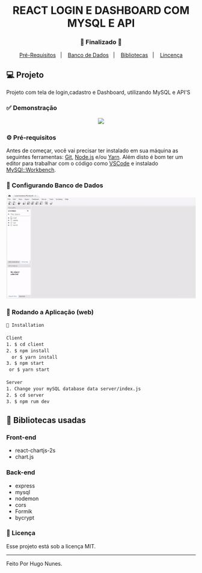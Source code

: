<h1 align="center">
    REACT LOGIN E DASHBOARD COM MYSQL E API
</h1>
<h3 align="center"> 
  🚧  Finalizado  🚧
</h3>

<p align="center">
  <a href="#-pré-requisitos">Pré-Requisitos</a>&nbsp;&nbsp;&nbsp;|&nbsp;&nbsp;&nbsp;
  <a href="#-configurando-banco-de-dados">Banco de Dados</a>&nbsp;&nbsp;&nbsp;|&nbsp;&nbsp;&nbsp;
  <a href="#-bibliotecas-usadas">Bibliotecas</a>&nbsp;&nbsp;&nbsp;|&nbsp;&nbsp;&nbsp;
  <a href="#-licença">Lincença</a>
</p>

## 💻 Projeto

Projeto com tela de login,cadastro e Dashboard, utilizando MySQL e API'S


  
 ### ✅ Demonstração
 <p align="center">
  <img src="Client/src/Assets/to_readme/LoginDashboard.gif"> 
</p>


### ⚙ Pré-requisitos

Antes de começar, você vai precisar ter instalado em sua máquina as seguintes ferramentas:
[Git](https://git-scm.com), [Node.js](https://nodejs.org/en/) e/ou [Yarn](https://yarnpkg.com/). 
Além disto é bom ter um editor para trabalhar com o código como [VSCode](https://code.visualstudio.com/) e 
instalado [MySQl::Workbench](https://www.mysql.com/products/workbench/).


### 🔧 Configurando Banco de Dados
 <p align="center">
  <img src="Client/src/Assets/to_readme/banco.gif" >
</p>



### 📗 Rodando a Aplicação (web)

```bash
📗 Installation

Client
1. $ cd client
2. $ npm install 
  or $ yarn install
3. $ npm start 
 or $ yarn start

Server
1. Change your mySQL database data server/index.js
2. $ cd server
3. $ npm rum dev
```

## 🚀 Bibliotecas usadas

### Front-end
* react-chartjs-2s
* chart.js
### Back-end
* express
* mysql
* nodemon
* cors
* Formik
* bycrypt


### 📝 Licença

Esse projeto está sob a licença MIT.

<hr/>

Feito Por Hugo Nunes.

